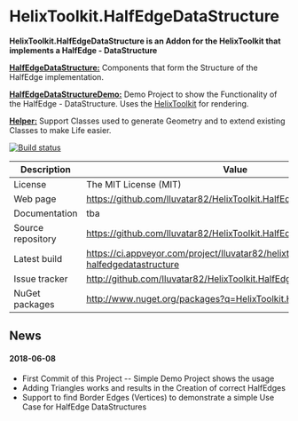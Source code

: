 # HelixToolkit.HalfEdgeDataStructure

**HelixToolkit.HalfEdgeDataStructure is an Addon for the HelixToolkit that implements a HalfEdge - DataStructure**

[**HalfEdgeDataStructure:**](https://github.com/Iluvatar82/HelixToolkit.HalfEdgeDataStructure/tree/master/HalfEdgeDataStructure) 
Components that form the Structure of the HalfEdge implementation.

[**HalfEdgeDataStructureDemo:**](https://github.com/Iluvatar82/HelixToolkit.HalfEdgeDataStructure/tree/master/HalfEdgeDataStructureDemo) 
Demo Project to show the Functionality of the HalfEdge - DataStructure. Uses the [HelixToolkit](https://github.com/helix-toolkit/helix-toolkit/helix-toolkit) for rendering.

[**Helper:**](https://github.com/Iluvatar82/HelixToolkit.HalfEdgeDataStructure/tree/master/Helper) 
Support Classes used to generate Geometry and to extend existing Classes to make Life easier.

[![Build status](https://ci.appveyor.com/api/projects/status/xm52c8c6es4gvv29?svg=true)](https://ci.appveyor.com/project/Iluvatar82/HelixToolkit-HalfEdgeDataStructure)

Description         | Value
--------------------|-----------------------
License             | The MIT License (MIT)
Web page            | https://github.com/Iluvatar82/HelixToolkit.HalfEdgeDataStructure
Documentation       | tba
Source repository   | https://github.com/Iluvatar82/HelixToolkit.HalfEdgeDataStructure
Latest build        | https://ci.appveyor.com/project/Iluvatar82/helixtoolkit-halfedgedatastructure
Issue tracker       | http://github.com/Iluvatar82/HelixToolkit.HalfEdgeDataStructure/issues
NuGet packages      | http://www.nuget.org/packages?q=HelixToolkit.HalfEdgeDataStructure

## News

#### 2018-06-08
- First Commit of this Project
-- Simple Demo Project shows the usage
- Adding Triangles works and results in the Creation of correct HalfEdges
- Support to find Border Edges (Vertices) to demonstrate a simple Use Case for HalfEdge DataStructures

